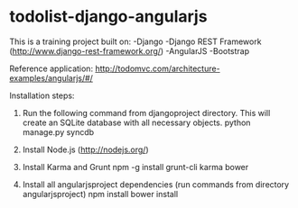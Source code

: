 todolist-django-angularjs
=========================

This is a training project built on:
-Django
-Django REST Framework (http://www.django-rest-framework.org/)
-AngularJS
-Bootstrap

Reference application:
http://todomvc.com/architecture-examples/angularjs/#/

Installation steps:
1. Run the following command from djangoproject directory. This will create an SQLite database with all necessary objects.
python manage.py syncdb

2. Install Node.js (http://nodejs.org/)

3. Install Karma and Grunt 
npm -g install grunt-cli karma bower

4. Install all angularjsproject dependencies (run commands from directory angularjsproject)
npm install
bower install

